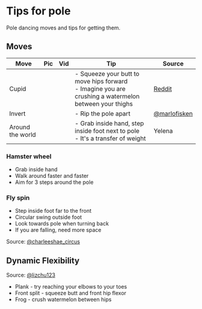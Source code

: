 # Tips for pole
Pole dancing moves and tips for getting them.

## Moves
| Move | Pic | Vid | Tip | Source |
| - | - | - | - | - | 
| Cupid  |  |  |- Squeeze your butt to move hips forward <br/>- Imagine you are crushing a watermelon between your thighs | [Reddit](https://www.reddit.com/r/poledancing/comments/142zwd4/my_cupid_sorta_how_do_i_hold_this/jn83beu/?context=3) |
| Invert |  |  |- Rip the pole apart | [@marlofisken](https://www.instagram.com/reel/CoJMv47DhvD/) | 
| Around the world |  |  |- Grab inside hand, step inside foot next to pole <br /> - It's a transfer of weight  | Yelena | 

### Hamster wheel
- Grab inside hand
- Walk around faster and faster
- Aim for 3 steps around the pole

### Fly spin
- Step inside foot far to the front
- Circular swing outside foot
- Look towards pole when turning back
- If you are falling, need more space

Source: [@charleeshae_circus](https://www.instagram.com/charleeshae_circus/)

## Dynamic Flexibility
    
Source: [@lizchu123](https://www.instagram.com/lizchu123)
- Plank - try reaching your elbows to your toes
- Front split - squeeze butt and front hip flexor
- Frog - crush watermelon between hips



